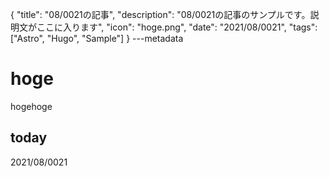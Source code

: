 {
  "title": "08/0021の記事",
  "description": "08/0021の記事のサンプルです。説明文がここに入ります",
  "icon": "hoge.png",
  "date": "2021/08/0021",
  "tags": ["Astro", "Hugo", "Sample"]
}
---metadata

# hoge
hogehoge

## today
2021/08/0021